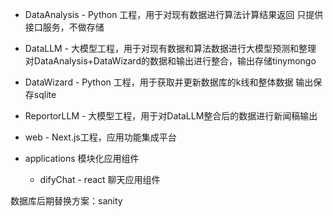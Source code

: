 - DataAnalysis - Python 工程，用于对现有数据进行算法计算结果返回
只提供接口服务，不做存储

- DataLLM - 大模型工程，用于对现有数据和算法数据进行大模型预测和整理
对DataAnalysis+DataWizard的数据和输出进行整合，输出存储tinymongo

- DataWizard - Python 工程，用于获取并更新数据库的k线和整体数据
输出保存sqlite

- ReportorLLM - 大模型工程，用于对DataLLM整合后的数据进行新闻稿输出
- web - Next.js工程，应用功能集成平台

- applications  模块化应用组件
	- difyChat - react 聊天应用组件


数据库后期替换方案：sanity